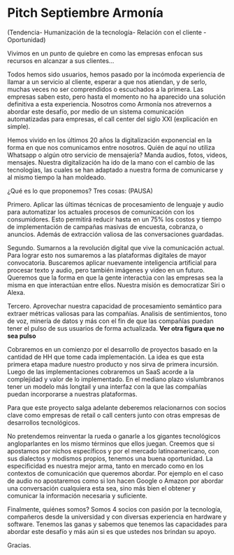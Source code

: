# Pitch Septiembre Armonía

(Tendencia- Humanización de la tecnología- Relación con el cliente - Oportunidad)

Vivimos en un punto de quiebre en como las empresas enfocan sus recursos en alcanzar a sus clientes...

Todos hemos sido usuarios, hemos pasado por la incómoda experiencia de llamar a un servicio al cliente, esperar a que nos atiendan, y de serlo, muchas veces no ser comprendidos o escuchados a la primera. Las empresas saben esto, pero hasta el momento no ha aparecido una solución definitiva a esta experiencia. Nosotros como Armonía nos atrevernos a abordar este desafío, por medio de un sistema comunicación automatizadas para empresas, el call center del siglo XXI (explicación en simple).

Hemos vivido en los últimos 20 años la digitalización exponencial en la forma en que nos comunicamos entre nosotros. Quién de aquí no utiliza Whatsapp o algún otro servicio de mensajería? Manda audios, fotos, videos, mensajes. Nuestra digitalización ha ido de la mano con el cambio de las tecnologías, las cuales se han adaptado a nuestra forma de comunicarse y al mismo tiempo la han moldeado. 

¿Qué es lo que proponemos? Tres cosas: (PAUSA)

Primero. Aplicar las últimas técnicas de procesamiento de lenguaje y audio para automatizar los actuales procesos de comunicación con los consumidores. Esto permitirá reducir hasta en un 75% los costos y tiempo de implementación de campañas masivas de encuesta, cobranza, o anuncios. Además de extracción valiosa de las conversaciones guardadas.

Segundo. Sumarnos a la revolución digital que vive la comunicación actual. Para lograr esto nos sumaremos a las plataformas digitales de mayor convocatoria. Buscaremos aplicar nuevamente inteligencia artificial para procesar texto y audio, pero también imágenes y video en un futuro. Queremos que la forma en que la gente interactúa con las empresas sea la misma en que interactúan entre ellos. Nuestra misión es democratizar Siri o Alexa.

Tercero. Aprovechar nuestra capacidad de procesamiento semántico para extraer métricas valiosas para las compañías. Analisis de sentimientos, tono de voz, minería de datos y más con el fin de que las compañías puedan tener el pulso de sus usuarios de forma actualizada. **Ver otra figura que no sea pulso**

Cobraremos en un comienzo por el desarrollo de proyectos basado en la cantidad de HH que tome cada implementación. La idea es que esta primera etapa madure nuestro producto y nos sirva de primera incursión. Luego de las implementaciones cobraremos un SaaS acorde a la complejidad y valor de lo implementado. En el mediano plazo vislumbranos tener un modelo más longtail y una interfaz con la que las compañías puedan incorporarse a nuestras plataformas.

Para que este proyecto salga adelante deberemos relacionarnos con socios clave como empresas de retail o call centers junto con otras empresas de desarrollos tecnológicos. 

No pretendemos reinventar la rueda o ganarle a los gigantes tecnológicos angloparlantes en los mismo términos que ellos juegan. Creemos que si apostamos por nichos específicos y por el mercado latinoamericano, con sus dialectos y modismos propios, tenemos una buena oportunidad. La especificidad es nuestra mejor arma, tanto en mercado como en los contextos de comunicación que queremos abordar. Por ejemplo en el caso de audio no apostaremos como si lon hacen Google o Amazon por abordar una conversación cualquiera esta sea, sino más bien el obtener y comunicar la información necesaria y suficiente.

Finalmente, quiénes somos? Somos 4 socios con pasión por la tecnología, compañeros desde la universidad y con diversas experiencia en hardware y software. Tenemos las ganas y sabemos que tenemos las capacidades para abordar este desafío y más aún si es que ustedes nos brindan su apoyo.

Gracias.
